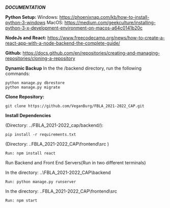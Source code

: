 ***DOCUMENTATION***

**Python Setup:**
Windows: <https://phoenixnap.com/kb/how-to-install-python-3-windows>
MacOS: <https://medium.com/geekculture/installing-python-3-x-development-environment-on-macos-a64c0141b20c>

**NodeJs and React:** <https://www.freecodecamp.org/news/how-to-create-a-react-app-with-a-node-backend-the-complete-guide/>

**Github:** <https://docs.github.com/en/repositories/creating-and-managing-repositories/cloning-a-repository>

**Dynamic Backup**
In the the /backend directory, run the following commands:
```
python manage.py dbrestore
python manage.py migrate
```

**Clone Repository:**

```
git clone https://github.com/VeganBurg/FBLA_2021-2022_CAP.git
```
**Install Dependencies**

(Directory: ../FBLA_2021-2022_cap/backend/):
```
pip install -r requirements.txt
```

(Directory: ..FBLA_2021-2022_CAP\frontend\src )
```
Run: npm install react
```
Run Backend and Front End Servers(Run in two different terminals)


In the directory: ..\FBLA_2021-2022_CAP\backend
```
Run: python manage.py runserver
```

In the directory: ..FBLA_2021-2022_CAP\frontend\src
```
Run: npm start
```


